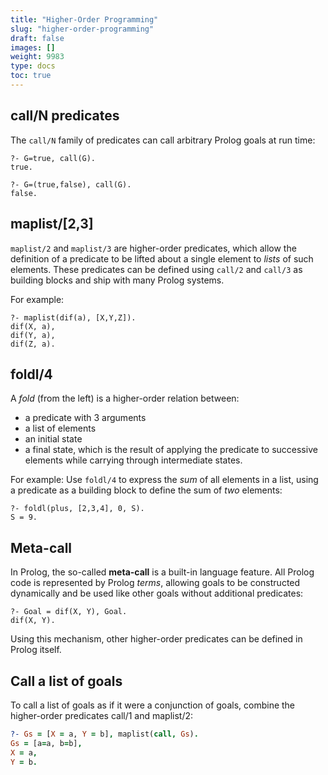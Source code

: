 ```yaml
---
title: "Higher-Order Programming"
slug: "higher-order-programming"
draft: false
images: []
weight: 9983
type: docs
toc: true
---
```


## call/N predicates
The `call/N` family of predicates can call arbitrary Prolog goals at run time:

    ?- G=true, call(G).
    true.

    ?- G=(true,false), call(G).
    false.

## maplist/[2,3]
`maplist/2` and `maplist/3` are higher-order predicates, which allow the definition of a predicate to be lifted about a single element to *lists* of such elements. These predicates can be defined using `call/2` and `call/3` as building blocks and ship with many Prolog systems.

For example:

    ?- maplist(dif(a), [X,Y,Z]).
    dif(X, a),
    dif(Y, a),
    dif(Z, a).

## foldl/4
A *fold* (from the left) is a higher-order relation between:

- a predicate with 3 arguments
- a list of elements
- an initial state
- a final state, which is the result of applying the predicate to successive elements while carrying through intermediate states.

For example: Use `foldl/4` to express the *sum* of all elements in a list, using a predicate as a building block to define the sum of *two* elements:

    ?- foldl(plus, [2,3,4], 0, S).
    S = 9.

## Meta-call
In Prolog, the so-called **meta-call** is a built-in language feature. All Prolog code is represented by Prolog *terms*, allowing goals to be constructed dynamically and be used like other goals without additional predicates:

    ?- Goal = dif(X, Y), Goal.
    dif(X, Y).

Using this mechanism, other higher-order predicates can be defined in Prolog itself.


## Call a list of goals
To call a list of goals as if it were a conjunction of goals, combine the higher-order predicates call/1 and maplist/2: 

```prolog
?- Gs = [X = a, Y = b], maplist(call, Gs).
Gs = [a=a, b=b],
X = a,
Y = b.
```

